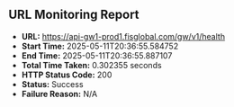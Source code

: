 ## URL Monitoring Report

- **URL:** https://api-gw1-prod1.fisglobal.com/gw/v1/health
- **Start Time:** 2025-05-11T20:36:55.584752
- **End Time:** 2025-05-11T20:36:55.887107
- **Total Time Taken:** 0.302355 seconds
- **HTTP Status Code:** 200
- **Status:** Success
- **Failure Reason:** N/A
